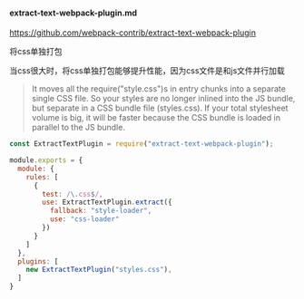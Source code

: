 #### extract-text-webpack-plugin.md

https://github.com/webpack-contrib/extract-text-webpack-plugin

将css单独打包

当css很大时，将css单独打包能够提升性能，因为css文件是和js文件并行加载

> It moves all the require("style.css")s in entry chunks into a separate single CSS file. So your styles are no longer inlined into the JS bundle, but separate in a CSS bundle file (styles.css). If your total stylesheet volume is big, it will be faster because the CSS bundle is loaded in parallel to the JS bundle.

```javascript
const ExtractTextPlugin = require("extract-text-webpack-plugin");

module.exports = {
  module: {
    rules: [
      {
        test: /\.css$/,
        use: ExtractTextPlugin.extract({
          fallback: "style-loader",
          use: "css-loader"
        })
      }
    ]
  },
  plugins: [
    new ExtractTextPlugin("styles.css"),
  ]
}
```
